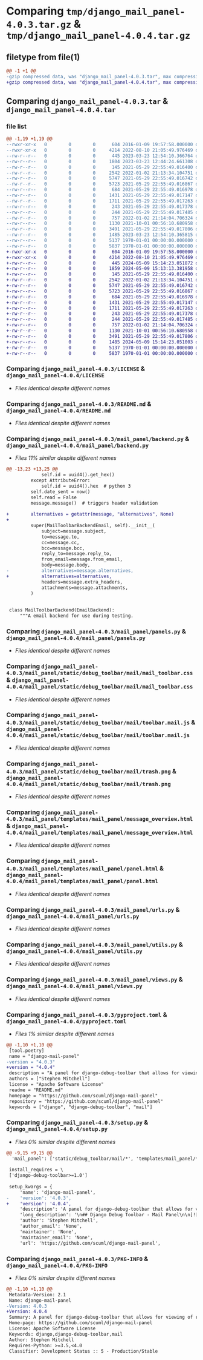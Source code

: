 # Comparing `tmp/django_mail_panel-4.0.3.tar.gz` & `tmp/django_mail_panel-4.0.4.tar.gz`

## filetype from file(1)

```diff
@@ -1 +1 @@
-gzip compressed data, was "django_mail_panel-4.0.3.tar", max compression
+gzip compressed data, was "django_mail_panel-4.0.4.tar", max compression
```

## Comparing `django_mail_panel-4.0.3.tar` & `django_mail_panel-4.0.4.tar`

### file list

```diff
@@ -1,19 +1,19 @@
--rwxr-xr-x   0        0        0      604 2016-01-09 19:57:58.000000 django_mail_panel-4.0.3/LICENSE
--rwxr-xr-x   0        0        0     4214 2022-08-10 21:05:49.976469 django_mail_panel-4.0.3/README.md
--rw-r--r--   0        0        0      445 2023-03-23 12:54:10.366764 django_mail_panel-4.0.3/mail_panel/__init__.py
--rw-r--r--   0        0        0     1804 2023-03-23 12:44:24.661308 django_mail_panel-4.0.3/mail_panel/backend.py
--rw-r--r--   0        0        0      145 2021-05-29 22:55:49.016400 django_mail_panel-4.0.3/mail_panel/conf.py
--rw-r--r--   0        0        0     2542 2022-01-02 21:13:34.104751 django_mail_panel-4.0.3/mail_panel/panels.py
--rw-r--r--   0        0        0     5747 2021-05-29 22:55:49.016742 django_mail_panel-4.0.3/mail_panel/static/debug_toolbar/mail/mail_toolbar.css
--rw-r--r--   0        0        0     5723 2021-05-29 22:55:49.016867 django_mail_panel-4.0.3/mail_panel/static/debug_toolbar/mail/toolbar.mail.js
--rw-r--r--   0        0        0      684 2021-05-29 22:55:49.016978 django_mail_panel-4.0.3/mail_panel/static/debug_toolbar/mail/trash.png
--rw-r--r--   0        0        0     1431 2021-05-29 22:55:49.017147 django_mail_panel-4.0.3/mail_panel/templates/mail_panel/message_overview.html
--rw-r--r--   0        0        0     1711 2021-05-29 22:55:49.017263 django_mail_panel-4.0.3/mail_panel/templates/mail_panel/panel.html
--rw-r--r--   0        0        0      243 2021-05-29 22:55:49.017378 django_mail_panel-4.0.3/mail_panel/templates/mail_panel/plain_text_message.html
--rw-r--r--   0        0        0      244 2021-05-29 22:55:49.017485 django_mail_panel-4.0.3/mail_panel/templates/mail_panel/raw_message.html
--rw-r--r--   0        0        0      757 2022-01-02 21:14:04.706324 django_mail_panel-4.0.3/mail_panel/urls.py
--rw-r--r--   0        0        0     1130 2021-10-01 00:56:10.680958 django_mail_panel-4.0.3/mail_panel/utils.py
--rw-r--r--   0        0        0     3491 2021-05-29 22:55:49.017806 django_mail_panel-4.0.3/mail_panel/views.py
--rw-r--r--   0        0        0     1485 2023-03-23 12:54:10.365815 django_mail_panel-4.0.3/pyproject.toml
--rw-r--r--   0        0        0     5137 1970-01-01 00:00:00.000000 django_mail_panel-4.0.3/setup.py
--rw-r--r--   0        0        0     5837 1970-01-01 00:00:00.000000 django_mail_panel-4.0.3/PKG-INFO
+-rwxr-xr-x   0        0        0      604 2016-01-09 19:57:58.000000 django_mail_panel-4.0.4/LICENSE
+-rwxr-xr-x   0        0        0     4214 2022-08-10 21:05:49.976469 django_mail_panel-4.0.4/README.md
+-rw-r--r--   0        0        0      445 2024-05-09 15:14:23.051872 django_mail_panel-4.0.4/mail_panel/__init__.py
+-rw-r--r--   0        0        0     1859 2024-05-09 15:13:13.381958 django_mail_panel-4.0.4/mail_panel/backend.py
+-rw-r--r--   0        0        0      145 2021-05-29 22:55:49.016400 django_mail_panel-4.0.4/mail_panel/conf.py
+-rw-r--r--   0        0        0     2542 2022-01-02 21:13:34.104751 django_mail_panel-4.0.4/mail_panel/panels.py
+-rw-r--r--   0        0        0     5747 2021-05-29 22:55:49.016742 django_mail_panel-4.0.4/mail_panel/static/debug_toolbar/mail/mail_toolbar.css
+-rw-r--r--   0        0        0     5723 2021-05-29 22:55:49.016867 django_mail_panel-4.0.4/mail_panel/static/debug_toolbar/mail/toolbar.mail.js
+-rw-r--r--   0        0        0      684 2021-05-29 22:55:49.016978 django_mail_panel-4.0.4/mail_panel/static/debug_toolbar/mail/trash.png
+-rw-r--r--   0        0        0     1431 2021-05-29 22:55:49.017147 django_mail_panel-4.0.4/mail_panel/templates/mail_panel/message_overview.html
+-rw-r--r--   0        0        0     1711 2021-05-29 22:55:49.017263 django_mail_panel-4.0.4/mail_panel/templates/mail_panel/panel.html
+-rw-r--r--   0        0        0      243 2021-05-29 22:55:49.017378 django_mail_panel-4.0.4/mail_panel/templates/mail_panel/plain_text_message.html
+-rw-r--r--   0        0        0      244 2021-05-29 22:55:49.017485 django_mail_panel-4.0.4/mail_panel/templates/mail_panel/raw_message.html
+-rw-r--r--   0        0        0      757 2022-01-02 21:14:04.706324 django_mail_panel-4.0.4/mail_panel/urls.py
+-rw-r--r--   0        0        0     1130 2021-10-01 00:56:10.680958 django_mail_panel-4.0.4/mail_panel/utils.py
+-rw-r--r--   0        0        0     3491 2021-05-29 22:55:49.017806 django_mail_panel-4.0.4/mail_panel/views.py
+-rw-r--r--   0        0        0     1485 2024-05-09 15:14:23.051003 django_mail_panel-4.0.4/pyproject.toml
+-rw-r--r--   0        0        0     5137 1970-01-01 00:00:00.000000 django_mail_panel-4.0.4/setup.py
+-rw-r--r--   0        0        0     5837 1970-01-01 00:00:00.000000 django_mail_panel-4.0.4/PKG-INFO
```

### Comparing `django_mail_panel-4.0.3/LICENSE` & `django_mail_panel-4.0.4/LICENSE`

 * *Files identical despite different names*

### Comparing `django_mail_panel-4.0.3/README.md` & `django_mail_panel-4.0.4/README.md`

 * *Files identical despite different names*

### Comparing `django_mail_panel-4.0.3/mail_panel/backend.py` & `django_mail_panel-4.0.4/mail_panel/backend.py`

 * *Files 11% similar despite different names*

```diff
@@ -13,23 +13,25 @@
             self.id = uuid4().get_hex()
         except AttributeError:
             self.id = uuid4().hex  # python 3
         self.date_sent = now()
         self.read = False
         message.message()  # triggers header validation
 
+        alternatives = getattr(message, "alternatives", None)
+
         super(MailToolbarBackendEmail, self).__init__(
             subject=message.subject,
             to=message.to,
             cc=message.cc,
             bcc=message.bcc,
             reply_to=message.reply_to,
             from_email=message.from_email,
             body=message.body,
-            alternatives=message.alternatives,
+            alternatives=alternatives,
             headers=message.extra_headers,
             attachments=message.attachments,
         )
 
 
 class MailToolbarBackend(EmailBackend):
     """A email backend for use during testing.
```

### Comparing `django_mail_panel-4.0.3/mail_panel/panels.py` & `django_mail_panel-4.0.4/mail_panel/panels.py`

 * *Files identical despite different names*

### Comparing `django_mail_panel-4.0.3/mail_panel/static/debug_toolbar/mail/mail_toolbar.css` & `django_mail_panel-4.0.4/mail_panel/static/debug_toolbar/mail/mail_toolbar.css`

 * *Files identical despite different names*

### Comparing `django_mail_panel-4.0.3/mail_panel/static/debug_toolbar/mail/toolbar.mail.js` & `django_mail_panel-4.0.4/mail_panel/static/debug_toolbar/mail/toolbar.mail.js`

 * *Files identical despite different names*

### Comparing `django_mail_panel-4.0.3/mail_panel/static/debug_toolbar/mail/trash.png` & `django_mail_panel-4.0.4/mail_panel/static/debug_toolbar/mail/trash.png`

 * *Files identical despite different names*

### Comparing `django_mail_panel-4.0.3/mail_panel/templates/mail_panel/message_overview.html` & `django_mail_panel-4.0.4/mail_panel/templates/mail_panel/message_overview.html`

 * *Files identical despite different names*

### Comparing `django_mail_panel-4.0.3/mail_panel/templates/mail_panel/panel.html` & `django_mail_panel-4.0.4/mail_panel/templates/mail_panel/panel.html`

 * *Files identical despite different names*

### Comparing `django_mail_panel-4.0.3/mail_panel/urls.py` & `django_mail_panel-4.0.4/mail_panel/urls.py`

 * *Files identical despite different names*

### Comparing `django_mail_panel-4.0.3/mail_panel/utils.py` & `django_mail_panel-4.0.4/mail_panel/utils.py`

 * *Files identical despite different names*

### Comparing `django_mail_panel-4.0.3/mail_panel/views.py` & `django_mail_panel-4.0.4/mail_panel/views.py`

 * *Files identical despite different names*

### Comparing `django_mail_panel-4.0.3/pyproject.toml` & `django_mail_panel-4.0.4/pyproject.toml`

 * *Files 1% similar despite different names*

```diff
@@ -1,10 +1,10 @@
 [tool.poetry]
 name = "django-mail-panel"
-version = "4.0.3"
+version = "4.0.4"
 description = "A panel for django-debug-toolbar that allows for viewing of recently sent email."
 authors = ["Stephen Mitchell"]
 license = "Apache Software License"
 readme = "README.md"
 homepage = "https://github.com/scuml/django-mail-panel"
 repository = "https://github.com/scuml/django-mail-panel"
 keywords = ["django", "django-debug-toolbar", "mail"]
```

### Comparing `django_mail_panel-4.0.3/setup.py` & `django_mail_panel-4.0.4/setup.py`

 * *Files 0% similar despite different names*

```diff
@@ -9,15 +9,15 @@
  'mail_panel': ['static/debug_toolbar/mail/*', 'templates/mail_panel/*']}
 
 install_requires = \
 ['django-debug-toolbar>=1.0']
 
 setup_kwargs = {
     'name': 'django-mail-panel',
-    'version': '4.0.3',
+    'version': '4.0.4',
     'description': 'A panel for django-debug-toolbar that allows for viewing of recently sent email.',
     'long_description': '\n## Django Debug Toolbar - Mail Panel\n\n[![Build Status](https://secure.travis-ci.org/scuml/django-mail-panel.png?branch=master)](http://travis-ci.org/scuml/django-mail-panel)\n\n![](https://cloud.githubusercontent.com/assets/1790447/9289964/6aa7c4ba-434e-11e5-8594-3bb3efd0cd81.png)\n\n\nTesting and debugging e-mail while developing a Django app has never been pleasant.  Sending e-mail to a file-based backend requires a user to click through obtusely-named files and does not provide a way to preview rendered HTML.  Sending e-mail to a valid mailbox incurs a delay as the message is processed though a mail server, and clutters a developer\'s inbox.\n\nThe mail panel attempts to address these problems by providing a way to preview emails within the browser using [django-debug-toolbar](https://github.com/jazzband/django-debug-toolbar).\n\nThis mail panel is released under the Apache license. If you like it, please consider contributing!\n\nSpecial thanks to @ShawnMilo for the code review.\n\n\nInstallation\n============\n\nTo install the mail panel, first install this package with `pip install django-mail-panel`.  Then add the `mail_panel` app after `debug_toolbar`to the `INSTALLED_APPS` setting:\n\n```python\nINSTALLED_APPS = (\n    ...\n    \'debug_toolbar\',\n    \'mail_panel\',\n)\n```\n\nand add the panel `DEBUG_TOOLBAR_PANELS`:\n\n```python\nDEBUG_TOOLBAR_PANELS = (\n    ...\n    \'mail_panel.panels.MailToolbarPanel\',\n)\n```\n\n\nCollect static and you\'ll be good to go.\n\n```bash\n./manage.py collectstatic\n```\n\n\nConfiguration\n=============\n\nAfter installation, you now need to redirect mail to the mail toolbar.  Change your email backend to the following:\n\n```python\nEMAIL_BACKEND = \'mail_panel.backend.MailToolbarBackend\'\n```\n\n**Important:** This plugin uses Django\'s cache backend to store messages.  If you are using `DummyCache`, the mail panel will use a local memory cache, and will reset messages when the server is restarted.\n\n\n**[Optional]** \nBy default, mail toolbar stores messages for one day before removing them from cache.  You can change this with the following setting:\n\n```python\nMAIL_TOOLBAR_TTL = 86400  # 1 Day\n```\n\n**[Optional]**\nIf you use the `DEBUG_TOOLBAR_PANELS` to custom order your panels:\n\n```python\n    DEBUG_TOOLBAR_PANELS = [\n        "debug_toolbar.panels.history.HistoryPanel",\n        "debug_toolbar.panels.versions.VersionsPanel",\n        "debug_toolbar.panels.timer.TimerPanel",\n        "debug_toolbar.panels.settings.SettingsPanel",\n        "debug_toolbar.panels.headers.HeadersPanel",\n        "debug_toolbar.panels.request.RequestPanel",\n        "debug_toolbar.panels.sql.SQLPanel",\n        "debug_toolbar.panels.staticfiles.StaticFilesPanel",\n        "debug_toolbar.panels.templates.TemplatesPanel",\n        "debug_toolbar.panels.cache.CachePanel",\n        "debug_toolbar.panels.signals.SignalsPanel",\n        "debug_toolbar.panels.logging.LoggingPanel",\n        "debug_toolbar.panels.redirects.RedirectsPanel",\n        "debug_toolbar.panels.profiling.ProfilingPanel",\n        "mail_panel.panels.MailToolbarPanel",  # reposition to desired location\n    ]\n```\n\n\n\nTesting\n=======\n\nTo preview emails sent from your test suite, add the email backend override to your tests with the following:\n\n```python\nfrom django.test.utils import override_settings\n\n@override_settings(EMAIL_BACKEND=\'mail_panel.backend.MailToolbarBackend\')\ndef test_send_email(self):\n    # your code here\n```\n\n\nThe backend works similarly to the standard email backend and code should not need to be reworked when using the MailToolbarBackend.\n\n\n```python\nfrom django.core import mail\n\noriginal_outbox = len(mail.outbox)\n# Send mail ...\nassert(len(mail.outbox) == original_outbox + 1)\n```\n\nShameless Plugs\n=======\nLike Django Mail Panel?  Be sure to check out and support these other tools for Mac that will improve your workflow:\n\n**[Kubermagic](https://echodot.com/kubermagic/)** - Automate, and script away tedious kubectl commands with Kubermagic; a UI for developers, QA teams, and those starting to learn the ins-and-outs of Kubernetes.     \n\n\n**[Red](https://echodot.com/red/)** - A visual and interactive Redis client, featuring live updating keys, an interactive console, pub/sub, lua script support and much more.\n',
     'author': 'Stephen Mitchell',
     'author_email': 'None',
     'maintainer': 'None',
     'maintainer_email': 'None',
     'url': 'https://github.com/scuml/django-mail-panel',
```

### Comparing `django_mail_panel-4.0.3/PKG-INFO` & `django_mail_panel-4.0.4/PKG-INFO`

 * *Files 0% similar despite different names*

```diff
@@ -1,10 +1,10 @@
 Metadata-Version: 2.1
 Name: django-mail-panel
-Version: 4.0.3
+Version: 4.0.4
 Summary: A panel for django-debug-toolbar that allows for viewing of recently sent email.
 Home-page: https://github.com/scuml/django-mail-panel
 License: Apache Software License
 Keywords: django,django-debug-toolbar,mail
 Author: Stephen Mitchell
 Requires-Python: >=3.5,<4.0
 Classifier: Development Status :: 5 - Production/Stable
```

